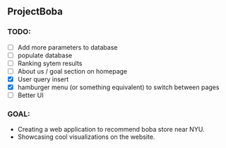 ## ProjectBoba

### TODO:
- [ ] Add more parameters to database
- [ ] populate database
- [ ] Ranking sytem results
- [ ] About us / goal section on homepage
- [X] User query insert
- [x] hamburger menu (or something equivalent) to switch between pages
- [ ] Better UI

### GOAL:
- Creating a web application to recommend boba store near NYU.
- Showcasing cool visualizations on the website.
